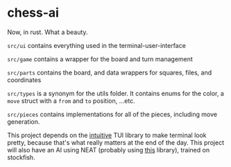 # chess-ai

Now, in rust. What a beauty.

`src/ui` contains everything used in the terminal-user-interface

`src/game` contains a wrapper for the board and turn management

`src/parts` contains the board, and data wrappers for squares, files, and coordinates

`src/types` is a synonym for the utils folder. It contains enums for the color, a `move` struct with a `from` and `to` position, ...etc.

`src/pieces` contains implementations for all of the pieces, including move generation.

This project depends on the [intuitive](https://docs.rs/intuitive/latest/intuitive/index.html) TUI library to make terminal look pretty, because that's
what really matters at the end of the day. This project will also have an AI using NEAT 
(probably using [this](https://github.com/TLmaK0/rustneat) library), trained on stockfish.
